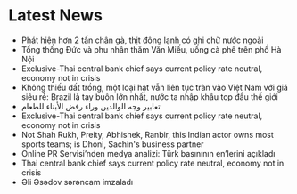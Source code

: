 # Latest News
-  Phát hiện hơn 2 tấn chân gà, thịt đông lạnh có ghi chữ nước ngoài
-  Tổng thống Đức và phu nhân thăm Văn Miếu, uống cà phê trên phố Hà Nội
-  Exclusive-Thai central bank chief says current policy rate neutral, economy not in crisis
-  Không thiếu đất trồng, một loại hạt vẫn liên tục tràn vào Việt Nam với giá siêu rẻ: Brazil là tay buôn lớn nhất, nước ta nhập khẩu top đầu thế giới
-  تعابير وجه الوالدين وراء رفض الأبناء للطعام
-  Exclusive-Thai central bank chief says current policy rate neutral, economy not in crisis
-  Not Shah Rukh, Preity, Abhishek, Ranbir, this Indian actor owns most sports teams; is Dhoni, Sachin's business partner
-  Online PR Servisi’nden medya analizi: Türk basınının en’lerini açıkladı
-  Thai central bank chief says current policy rate neutral, economy not in crisis
-  Əli Əsədov sərəncam imzaladı
